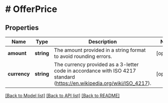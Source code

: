 # # OfferPrice

## Properties

Name | Type | Description | Notes
------------ | ------------- | ------------- | -------------
**amount** | **string** | The amount provided in a string format to avoid rounding errors. | [optional]
**currency** | **string** | The currency provided as a 3-letter code in accordance with ISO 4217 standard (https://en.wikipedia.org/wiki/ISO_4217). | [optional]

[[Back to Model list]](../../README.md#models) [[Back to API list]](../../README.md#endpoints) [[Back to README]](../../README.md)
